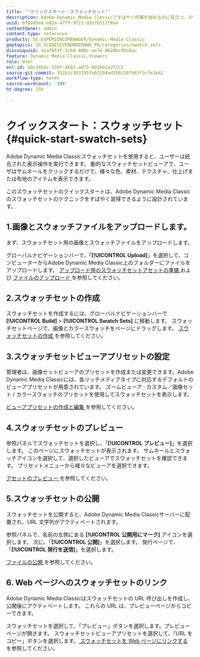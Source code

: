 ```yaml
---
title: '"クイックスタート：スウォッチセット"'
description: Adobe Dynamic Media Classicですばやく作業を始めるのに役立つ、スウォッチセットの概要とクイックスタートです。
uuid: 6f8a95e8-e82a-477f-9f21-d2b7b511f8ae
contentOwner: admin
content-type: reference
products: SG_EXPERIENCEMANAGER/Dynamic-Media-Classic
geptopics: SG_SCENESEVENONDEMAND_PK/categories/swatch_sets
discoiquuid: 1ea70fdf-3cbd-409c-ae7d-06286c99c6ac
feature: Dynamic Media Classic,Viewers
role: User
exl-id: b0c345dc-539f-4b03-a873-091681e2f2c2
source-git-commit: 352b1c383195fa03294ad3501207d63f3cfe3e42
workflow-type: tm+mt
source-wordcount: '398'
ht-degree: 25%

---
```


# クイックスタート：スウォッチセット{#quick-start-swatch-sets}

Adobe Dynamic Media Classicスウォッチセットを使用すると、ユーザーは統合された表示操作を実行できます。 動的なスウォッチセットビューアで、ユーザはサムネールをクリックするだけで、様々な色、素材、テクスチャ、仕上げまたは布地のアイテムを表示できます。

このスウォッチセットのクイックスタートは、Adobe Dynamic Media Classicのスウォッチセットのテクニックをすばやく習得できるように設計されています。

## 1.画像とスウォッチファイルをアップロードします。

まず、スウォッチセット用の画像とスウォッチファイルをアップロードします。

グローバルナビゲーションバーで、「**[!UICONTROL Upload]**」を選択して、コンピューターからAdobe Dynamic Media Classic上のフォルダーにファイルをアップロードします。 [ アップロード用のスウォッチセットアセットの準備 ](preparing-swatch-set-assets-upload.md#preparing-swatch-set-assets-for-upload) および [ ファイルのアップロード ](uploading-files.md#uploading-your-files) を参照してください。

## 2.スウォッチセットの作成

スウォッチセットを作成するには、グローバルナビゲーションバーで **[!UICONTROL Build]** > **[!UICONTROL Swatch Sets]** に移動します。 スウォッチセットページで、画像とカラースウォッチをページにドラッグします。 [ スウォッチセットの作成 ](creating-swatch-set.md#creating-a-swatch-set) を参照してください。

## 3.スウォッチセットビューアプリセットの設定

管理者は、画像セットビューアのプリセットを作成または変更できます。Adobe Dynamic Media Classicには、各リッチメディアタイプに対応するデフォルトのビューアプリセットが用意されています。 ズームビューア : カスタム／画像セット / カラースウォッチのプリセットを使用してスウォッチセットを表示します。

[ ビューアプリセットの作成と編集 ](application-setup.md#adding-and-editing-viewer-presets) を参照してください。

## 4.スウォッチセットのプレビュー

参照パネルでスウォッチセットを選択し、「**[!UICONTROL プレビュー]**」を選択します。 このページにスウォッチセットが表示されます。 サムネールとスウォッチアイコンを選択して、選択したビューアでスウォッチセットを確認できます。 プリセットメニューから様々なビューアを選択できます。

[ アセットのプレビュー ](previewing-asset.md#previewing-an-asset) を参照してください。

## 5.スウォッチセットの公開

スウォッチセットを公開すると、Adobe Dynamic Media Classicサーバーに配置され、URL 文字列がアクティベートされます。

参照パネルで、名前の左側にある **[!UICONTROL 公開用にマーク]** アイコンを選択します。 次に、「**[!UICONTROL 公開]**」を選択します。 発行ページで、「**[!UICONTROL 発行を送信]**」を選択します。

[ ファイルの公開 ](publishing-files.md#publishing-files) を参照してください。

## 6. Web ページへのスウォッチセットのリンク

Adobe Dynamic Media Classicはスウォッチセットの URL 呼び出しを作成し、公開後にアクティベートします。 これらの URL は、プレビューページからコピーできます。

スウォッチセットを選択して、「プレビュー」ボタンを選択します。プレビューページが開きます。 スウォッチセットビューアプリセットを選択して、「URL をコピー」ボタンを選択します。[ スウォッチセットを Web ページにリンクする ](linking-swatch-set-web-page.md#linking-a-swatch-set-to-a-web-page) を参照してください。
